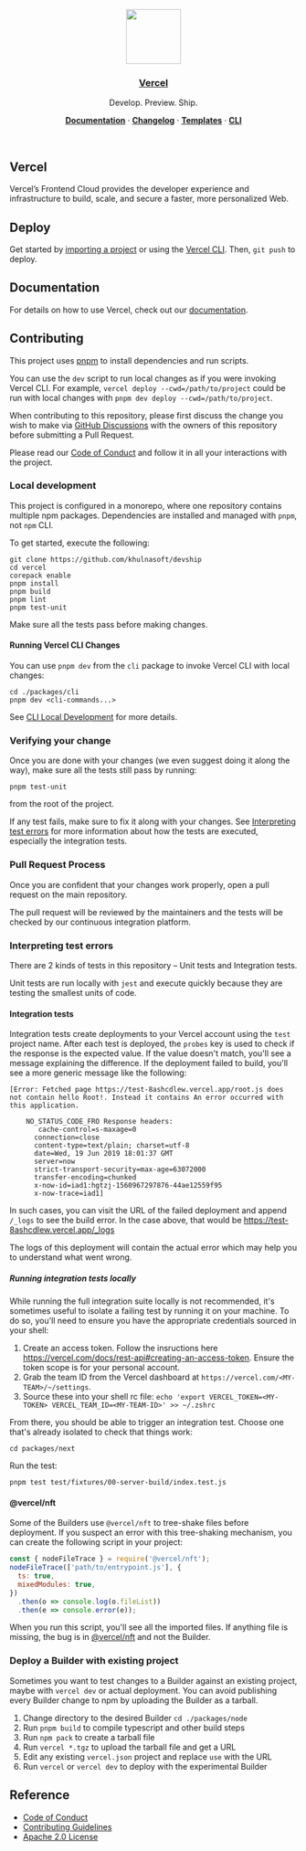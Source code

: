 <p align="center">
  <a href="https://vercel.com">
    <img src="https://assets.vercel.com/image/upload/v1588805858/repositories/vercel/logo.png" height="96">
    <h3 align="center">Vercel</h3>
  </a>
</p>

<p align="center">
  Develop. Preview. Ship.
</p>

<p align="center">
  <a href="https://vercel.com/docs"><strong>Documentation</strong></a> ·
  <a href="https://vercel.com/changelog"><strong>Changelog</strong></a> ·
  <a href="https://vercel.com/templates"><strong>Templates</strong></a> ·
  <a href="https://vercel.com/docs/cli"><strong>CLI</strong></a>
</p>
<br/>

## Vercel

Vercel’s Frontend Cloud provides the developer experience and infrastructure to build, scale, and secure a faster, more personalized Web.

## Deploy

Get started by [importing a project](https://vercel.com/new) or using the [Vercel CLI](https://vercel.com/docs/cli). Then, `git push` to deploy.

## Documentation

For details on how to use Vercel, check out our [documentation](https://vercel.com/docs).

## Contributing

This project uses [pnpm](https://pnpm.io/) to install dependencies and run scripts.

You can use the `dev` script to run local changes as if you were invoking Vercel CLI. For example, `vercel deploy --cwd=/path/to/project` could be run with local changes with `pnpm dev deploy --cwd=/path/to/project`.

When contributing to this repository, please first discuss the change you wish to make via [GitHub Discussions](https://github.com/khulnasoft/devship/discussions/new) with the owners of this repository before submitting a Pull Request.

Please read our [Code of Conduct](CODE_OF_CONDUCT.md) and follow it in all your interactions with the project.

### Local development

This project is configured in a monorepo, where one repository contains multiple npm packages. Dependencies are installed and managed with `pnpm`, not `npm` CLI.

To get started, execute the following:

```
git clone https://github.com/khulnasoft/devship
cd vercel
corepack enable
pnpm install
pnpm build
pnpm lint
pnpm test-unit
```

Make sure all the tests pass before making changes.

#### Running Vercel CLI Changes

You can use `pnpm dev` from the `cli` package to invoke Vercel CLI with local changes:

```
cd ./packages/cli
pnpm dev <cli-commands...>
```

See [CLI Local Development](../packages/cli#local-development) for more details.

### Verifying your change

Once you are done with your changes (we even suggest doing it along the way), make sure all the tests still pass by running:

```
pnpm test-unit
```

from the root of the project.

If any test fails, make sure to fix it along with your changes. See [Interpreting test errors](#Interpreting-test-errors) for more information about how the tests are executed, especially the integration tests.

### Pull Request Process

Once you are confident that your changes work properly, open a pull request on the main repository.

The pull request will be reviewed by the maintainers and the tests will be checked by our continuous integration platform.

### Interpreting test errors

There are 2 kinds of tests in this repository – Unit tests and Integration tests.

Unit tests are run locally with `jest` and execute quickly because they are testing the smallest units of code.

#### Integration tests

Integration tests create deployments to your Vercel account using the `test` project name. After each test is deployed, the `probes` key is used to check if the response is the expected value. If the value doesn't match, you'll see a message explaining the difference. If the deployment failed to build, you'll see a more generic message like the following:

```
[Error: Fetched page https://test-8ashcdlew.vercel.app/root.js does not contain hello Root!. Instead it contains An error occurred with this application.

    NO_STATUS_CODE_FRO Response headers:
       cache-control=s-maxage=0
      connection=close
      content-type=text/plain; charset=utf-8
      date=Wed, 19 Jun 2019 18:01:37 GMT
      server=now
      strict-transport-security=max-age=63072000
      transfer-encoding=chunked
      x-now-id=iad1:hgtzj-1560967297876-44ae12559f95
      x-now-trace=iad1]
```

In such cases, you can visit the URL of the failed deployment and append `/_logs` to see the build error. In the case above, that would be https://test-8ashcdlew.vercel.app/_logs

The logs of this deployment will contain the actual error which may help you to understand what went wrong.

##### Running integration tests locally

While running the full integration suite locally is not recommended, it's sometimes useful to isolate a failing test by running it on your machine. To do so, you'll need to ensure you have the appropriate credentials sourced in your shell:

1. Create an access token. Follow the insructions here https://vercel.com/docs/rest-api#creating-an-access-token. Ensure the token scope is for your personal
   account.
2. Grab the team ID from the Vercel dashboard at `https://vercel.com/<MY-TEAM>/~/settings`.
3. Source these into your shell rc file: `echo 'export VERCEL_TOKEN=<MY-TOKEN> VERCEL_TEAM_ID=<MY-TEAM-ID>' >> ~/.zshrc`

From there, you should be able to trigger an integration test. Choose one
that's already isolated to check that things work:

```
cd packages/next
```

Run the test:

```
pnpm test test/fixtures/00-server-build/index.test.js
```

#### @vercel/nft

Some of the Builders use `@vercel/nft` to tree-shake files before deployment. If you suspect an error with this tree-shaking mechanism, you can create the following script in your project:

```js
const { nodeFileTrace } = require('@vercel/nft');
nodeFileTrace(['path/to/entrypoint.js'], {
  ts: true,
  mixedModules: true,
})
  .then(o => console.log(o.fileList))
  .then(e => console.error(e));
```

When you run this script, you'll see all the imported files. If anything file is missing, the bug is in [@vercel/nft](https://github.com/vercel/nft) and not the Builder.

### Deploy a Builder with existing project

Sometimes you want to test changes to a Builder against an existing project, maybe with `vercel dev` or actual deployment. You can avoid publishing every Builder change to npm by uploading the Builder as a tarball.

1. Change directory to the desired Builder `cd ./packages/node`
2. Run `pnpm build` to compile typescript and other build steps
3. Run `npm pack` to create a tarball file
4. Run `vercel *.tgz` to upload the tarball file and get a URL
5. Edit any existing `vercel.json` project and replace `use` with the URL
6. Run `vercel` or `vercel dev` to deploy with the experimental Builder

## Reference

- [Code of Conduct](./.github/CODE_OF_CONDUCT.md)
- [Contributing Guidelines](./.github/CONTRIBUTING.md)
- [Apache 2.0 License](./LICENSE)

